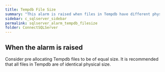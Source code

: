 ```yaml
---
title: ﻿Tempdb File Size
summary: "This alarm is raised when files in Tempdb have different physical sizes."
sidebar: c_sqlserver_sidebar
permalink: sqlserver_alarm_tempdb_filesize
folder: ConnectSQLServer
---
```






## When the alarm is raised

Consider pre allocating Tempdb files to be of equal size. It is recommended that all files in Tempdb are of identical physical size.
